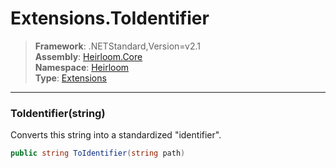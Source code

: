 # Extensions.ToIdentifier

> **Framework**: .NETStandard,Version=v2.1  
> **Assembly**: [Heirloom.Core][0]  
> **Namespace**: [Heirloom][0]  
> **Type**: [Extensions][1]  

--------------------------------------------------------------------------------

### ToIdentifier(string)

Converts this string into a standardized "identifier".

```cs
public string ToIdentifier(string path)
```

[0]: ../Heirloom.Core.md
[1]: Heirloom.Extensions.md

